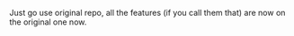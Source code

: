 Just go use original repo, all the features (if you call them that) are now on the original one now.
